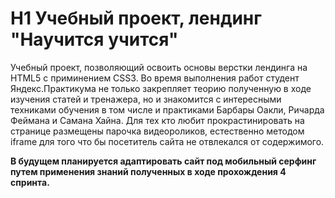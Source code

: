 # H1 Учебный проект, лендинг "Научится учится"

Учебный проект, позволяющий освоить основы верстки лендинга на HTML5 с приминением CSS3. Во время выполнения работ студент Яндекс.Практикума не только закрепляет теорию полученную в ходе изучения статей и тренажера, но и знакомится с интересными техниками обучения в том числе и практиками Барбары Оакли, Ричарда Феймана и Самана Хайна. Для тех кто любит прокрастинировать на странице размещены парочка видеороликов, естественно методом iframe для того что бы посетитель сайта не отвлекался от содержимого.

**В будущем планируется адаптировать сайт под мобильный серфинг путем применения знаний полученных в ходе прохождения 4 спринта.**
